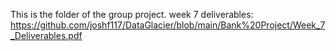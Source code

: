 This is the folder of the group project.
week 7 deliverables:
  https://github.com/joshf117/DataGlacier/blob/main/Bank%20Project/Week_7_Deliverables.pdf
